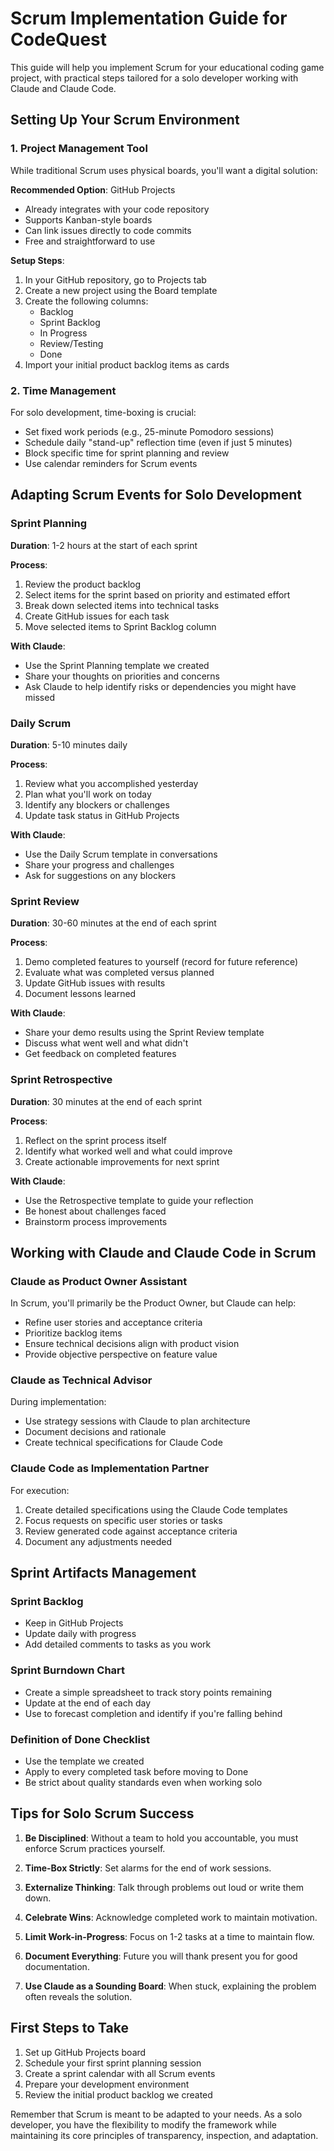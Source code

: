 # Scrum Implementation Guide for CodeQuest

This guide will help you implement Scrum for your educational coding game project, with practical steps tailored for a solo developer working with Claude and Claude Code.

## Setting Up Your Scrum Environment

### 1. Project Management Tool

While traditional Scrum uses physical boards, you'll want a digital solution:

**Recommended Option**: GitHub Projects
- Already integrates with your code repository
- Supports Kanban-style boards
- Can link issues directly to code commits
- Free and straightforward to use

**Setup Steps**:
1. In your GitHub repository, go to Projects tab
2. Create a new project using the Board template
3. Create the following columns:
   - Backlog
   - Sprint Backlog
   - In Progress
   - Review/Testing
   - Done
4. Import your initial product backlog items as cards

### 2. Time Management

For solo development, time-boxing is crucial:

- Set fixed work periods (e.g., 25-minute Pomodoro sessions)
- Schedule daily "stand-up" reflection time (even if just 5 minutes)
- Block specific time for sprint planning and review
- Use calendar reminders for Scrum events

## Adapting Scrum Events for Solo Development

### Sprint Planning

**Duration**: 1-2 hours at the start of each sprint

**Process**:
1. Review the product backlog
2. Select items for the sprint based on priority and estimated effort
3. Break down selected items into technical tasks
4. Create GitHub issues for each task
5. Move selected items to Sprint Backlog column

**With Claude**:
- Use the Sprint Planning template we created
- Share your thoughts on priorities and concerns
- Ask Claude to help identify risks or dependencies you might have missed

### Daily Scrum

**Duration**: 5-10 minutes daily

**Process**:
1. Review what you accomplished yesterday
2. Plan what you'll work on today
3. Identify any blockers or challenges
4. Update task status in GitHub Projects

**With Claude**:
- Use the Daily Scrum template in conversations
- Share your progress and challenges
- Ask for suggestions on any blockers

### Sprint Review

**Duration**: 30-60 minutes at the end of each sprint

**Process**:
1. Demo completed features to yourself (record for future reference)
2. Evaluate what was completed versus planned
3. Update GitHub issues with results
4. Document lessons learned

**With Claude**:
- Share your demo results using the Sprint Review template
- Discuss what went well and what didn't
- Get feedback on completed features

### Sprint Retrospective

**Duration**: 30 minutes at the end of each sprint

**Process**:
1. Reflect on the sprint process itself
2. Identify what worked well and what could improve
3. Create actionable improvements for next sprint

**With Claude**:
- Use the Retrospective template to guide your reflection
- Be honest about challenges faced
- Brainstorm process improvements

## Working with Claude and Claude Code in Scrum

### Claude as Product Owner Assistant

In Scrum, you'll primarily be the Product Owner, but Claude can help:

- Refine user stories and acceptance criteria
- Prioritize backlog items
- Ensure technical decisions align with product vision
- Provide objective perspective on feature value

### Claude as Technical Advisor

During implementation:

- Use strategy sessions with Claude to plan architecture
- Document decisions and rationale
- Create technical specifications for Claude Code

### Claude Code as Implementation Partner

For execution:

1. Create detailed specifications using the Claude Code templates
2. Focus requests on specific user stories or tasks
3. Review generated code against acceptance criteria
4. Document any adjustments needed

## Sprint Artifacts Management

### Sprint Backlog

- Keep in GitHub Projects
- Update daily with progress
- Add detailed comments to tasks as you work

### Sprint Burndown Chart

- Create a simple spreadsheet to track story points remaining
- Update at the end of each day
- Use to forecast completion and identify if you're falling behind

### Definition of Done Checklist

- Use the template we created
- Apply to every completed task before moving to Done
- Be strict about quality standards even when working solo

## Tips for Solo Scrum Success

1. **Be Disciplined**: Without a team to hold you accountable, you must enforce Scrum practices yourself.

2. **Time-Box Strictly**: Set alarms for the end of work sessions.

3. **Externalize Thinking**: Talk through problems out loud or write them down.

4. **Celebrate Wins**: Acknowledge completed work to maintain motivation.

5. **Limit Work-in-Progress**: Focus on 1-2 tasks at a time to maintain flow.

6. **Document Everything**: Future you will thank present you for good documentation.

7. **Use Claude as a Sounding Board**: When stuck, explaining the problem often reveals the solution.

## First Steps to Take

1. Set up GitHub Projects board
2. Schedule your first sprint planning session
3. Create a sprint calendar with all Scrum events
4. Prepare your development environment
5. Review the initial product backlog we created

Remember that Scrum is meant to be adapted to your needs. As a solo developer, you have the flexibility to modify the framework while maintaining its core principles of transparency, inspection, and adaptation.